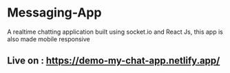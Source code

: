 # Messaging-App
A realtime chatting application built using socket.io and React Js, this app is also made mobile responsive

## Live on : https://demo-my-chat-app.netlify.app/
